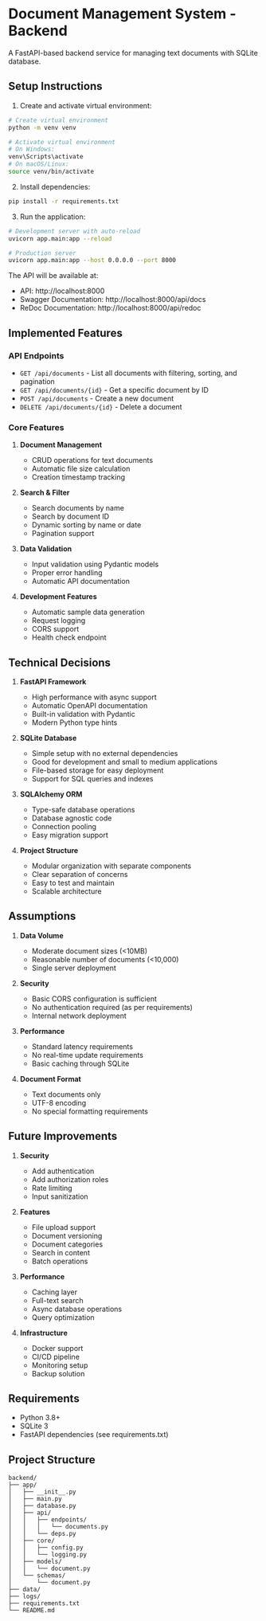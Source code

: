 # Document Management System - Backend

A FastAPI-based backend service for managing text documents with SQLite database.

## Setup Instructions

1. Create and activate virtual environment:
```bash
# Create virtual environment
python -m venv venv

# Activate virtual environment
# On Windows:
venv\Scripts\activate
# On macOS/Linux:
source venv/bin/activate
```

2. Install dependencies:
```bash
pip install -r requirements.txt
```

3. Run the application:
```bash
# Development server with auto-reload
uvicorn app.main:app --reload

# Production server
uvicorn app.main:app --host 0.0.0.0 --port 8000
```

The API will be available at:
- API: http://localhost:8000
- Swagger Documentation: http://localhost:8000/api/docs
- ReDoc Documentation: http://localhost:8000/api/redoc

## Implemented Features

### API Endpoints
- `GET /api/documents` - List all documents with filtering, sorting, and pagination
- `GET /api/documents/{id}` - Get a specific document by ID
- `POST /api/documents` - Create a new document
- `DELETE /api/documents/{id}` - Delete a document

### Core Features
1. **Document Management**
   - CRUD operations for text documents
   - Automatic file size calculation
   - Creation timestamp tracking

2. **Search & Filter**
   - Search documents by name
   - Search by document ID
   - Dynamic sorting by name or date
   - Pagination support

3. **Data Validation**
   - Input validation using Pydantic models
   - Proper error handling
   - Automatic API documentation

4. **Development Features**
   - Automatic sample data generation
   - Request logging
   - CORS support
   - Health check endpoint

## Technical Decisions

1. **FastAPI Framework**
   - High performance with async support
   - Automatic OpenAPI documentation
   - Built-in validation with Pydantic
   - Modern Python type hints

2. **SQLite Database**
   - Simple setup with no external dependencies
   - Good for development and small to medium applications
   - File-based storage for easy deployment
   - Support for SQL queries and indexes

3. **SQLAlchemy ORM**
   - Type-safe database operations
   - Database agnostic code
   - Connection pooling
   - Easy migration support

4. **Project Structure**
   - Modular organization with separate components
   - Clear separation of concerns
   - Easy to test and maintain
   - Scalable architecture

## Assumptions

1. **Data Volume**
   - Moderate document sizes (<10MB)
   - Reasonable number of documents (<10,000)
   - Single server deployment

2. **Security**
   - Basic CORS configuration is sufficient
   - No authentication required (as per requirements)
   - Internal network deployment

3. **Performance**
   - Standard latency requirements
   - No real-time update requirements
   - Basic caching through SQLite

4. **Document Format**
   - Text documents only
   - UTF-8 encoding
   - No special formatting requirements

## Future Improvements

1. **Security**
   - Add authentication
   - Add authorization roles
   - Rate limiting
   - Input sanitization

2. **Features**
   - File upload support
   - Document versioning
   - Document categories
   - Search in content
   - Batch operations

3. **Performance**
   - Caching layer
   - Full-text search
   - Async database operations
   - Query optimization

4. **Infrastructure**
   - Docker support
   - CI/CD pipeline
   - Monitoring setup
   - Backup solution

## Requirements

- Python 3.8+
- SQLite 3
- FastAPI dependencies (see requirements.txt)

## Project Structure
```
backend/
├── app/
│   ├── __init__.py
│   ├── main.py
│   ├── database.py
│   ├── api/
│   │   ├── endpoints/
│   │   │   └── documents.py
│   │   └── deps.py
│   ├── core/
│   │   ├── config.py
│   │   └── logging.py
│   ├── models/
│   │   └── document.py
│   └── schemas/
│       └── document.py
├── data/
├── logs/
├── requirements.txt
└── README.md
```
